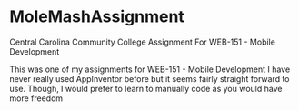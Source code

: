 # MoleMashAssignment
Central Carolina Community College Assignment For WEB-151 - Mobile Development

This was one of my assignments for WEB-151 - Mobile Development
I have never really used AppInventor before but it seems fairly straight forward to use. Though, I would prefer to learn to manually code as you would have more freedom
